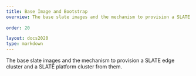 ```yaml
---
title: Base Image and Bootstrap
overview: The base slate images and the mechanism to provision a SLATE edge cluster and a SLATE platform cluster from them.
              
order: 20

layout: docs2020
type: markdown
---
```


The base slate images and the mechanism to provision a SLATE edge cluster and a
SLATE platform cluster from them.
